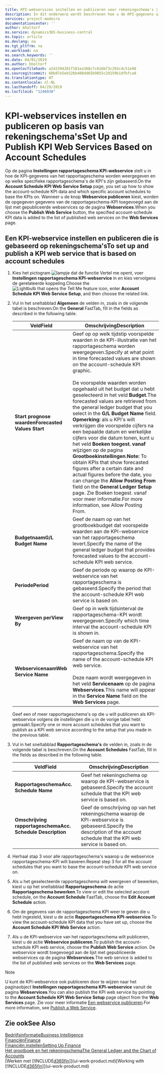 ```yaml
---
title: KPI-webservices instellen en publiceren voor rekeningschema's | Microsoft Docs
description: In dit onderwerp wordt beschreven hoe u de KPI-gegevens uit het rapportageschema weergeeft op basis van specifieke rapportageschema's.
services: project-madeira
documentationcenter: ''
author: bholtorf
ms.service: dynamics365-business-central
ms.topic: article
ms.devlang: na
ms.tgt_pltfrm: na
ms.workload: na
ms.search.keywords: ''
ms.date: 04/01/2019
ms.author: bholtorf
ms.openlocfilehash: a2d2394201f101ea368cfc616bf3c293c4c51e98
ms.sourcegitcommit: 60b87e5eb32bb408dd65b9855c29159b1dfbfca8
ms.translationtype: HT
ms.contentlocale: nl-NL
ms.lasthandoff: 04/29/2019
ms.locfileid: "1246930"
---
```

# <a name="set-up-and-publish-kpi-web-services-based-on-account-schedules"></a><span data-ttu-id="ea12e-103">KPI-webservices instellen en publiceren op basis van rekeningschema's</span><span class="sxs-lookup"><span data-stu-id="ea12e-103">Set Up and Publish KPI Web Services Based on Account Schedules</span></span>
<span data-ttu-id="ea12e-104">Op de pagina **Instellingen rapportageschema KPI-webservice** stelt u in hoe de KPI-gegevens van het rapportageschema worden weergegeven en op welke specifieke rapportageschema's de KPI's zijn gebaseerd.</span><span class="sxs-lookup"><span data-stu-id="ea12e-104">On the **Account Schedule KPI Web Service Setup** page, you set up how to show the account-schedule KPI data and which specific account schedules to base the KPIs on.</span></span> <span data-ttu-id="ea12e-105">Wanneer u de knop **Webservice publiceren** kiest, worden de opgegeven gegevens van de rapportageschema-KPI toegevoegd aan de lijst met gepubliceerde webservices op de pagina **Webservices**.</span><span class="sxs-lookup"><span data-stu-id="ea12e-105">When you choose the **Publish Web Service** button, the specified account-schedule KPI data is added to the list of published web services on the **Web Services** page.</span></span>  

## <a name="to-set-up-and-publish-a-kpi-web-service-that-is-based-on-account-schedules"></a><span data-ttu-id="ea12e-106">Een KPI-webservice instellen en publiceren die is gebaseerd op rekeningschema's</span><span class="sxs-lookup"><span data-stu-id="ea12e-106">To set up and publish a KPI web service that is based on account schedules</span></span>  
1.  <span data-ttu-id="ea12e-107">Kies het pictogram ![lampje dat de functie Vertel me opent](media/ui-search/search_small.png "Vertel me wat u wilt doen"), voer **Instellingen rapportageschema KPI-webservice** in en kies vervolgens de gerelateerde koppeling.</span><span class="sxs-lookup"><span data-stu-id="ea12e-107">Choose the ![Lightbulb that opens the Tell Me feature](media/ui-search/search_small.png "Tell me what you want to do") icon, enter **Account Schedule KPI Web Service Setup**, and then choose the related link.</span></span>  
2.  <span data-ttu-id="ea12e-108">Vul in het sneltabblad **Algemeen** de velden in, zoals in de volgende tabel is beschreven.</span><span class="sxs-lookup"><span data-stu-id="ea12e-108">On the **General** FastTab, fill in the fields as described in the following table.</span></span>  

    |<span data-ttu-id="ea12e-109">Veld</span><span class="sxs-lookup"><span data-stu-id="ea12e-109">Field</span></span>|<span data-ttu-id="ea12e-110">Omschrijving</span><span class="sxs-lookup"><span data-stu-id="ea12e-110">Description</span></span>|  
    |---------------------------------|---------------------------------------|  
    |<span data-ttu-id="ea12e-111">**Start prognose waarden**</span><span class="sxs-lookup"><span data-stu-id="ea12e-111">**Forecasted Values Start**</span></span>|<span data-ttu-id="ea12e-112">Geef op op welk tijdstip voorspelde waarden in de KPI-illustratie van het rapportageschema worden weergegeven.</span><span class="sxs-lookup"><span data-stu-id="ea12e-112">Specify at what point in time forecasted values are shown on the account-schedule KPI graphic.</span></span><br /><br /> <span data-ttu-id="ea12e-113">De voorspelde waarden worden opgehaald uit het budget dat u hebt geselecteerd in het veld **Budget**.</span><span class="sxs-lookup"><span data-stu-id="ea12e-113">The forecasted values are retrieved from the general ledger budget that you select in the **G/L Budget Name** field.</span></span> <span data-ttu-id="ea12e-114">**Opmerking:** als u KPI's wilt verkrijgen die voorspelde cijfers na een bepaalde datum en werkelijke cijfers voor die datum tonen, kunt u het veld **Boeken toegest. vanaf** wijzigen op de pagina **Grootboekinstellingen**.</span><span class="sxs-lookup"><span data-stu-id="ea12e-114">**Note:**  To obtain KPIs that show forecasted figures after a certain date and actual figures before the date, you can change the **Allow Posting From** field on the **General Ledger Setup** page.</span></span> <span data-ttu-id="ea12e-115">Zie Boeken toegest. vanaf voor meer informatie.</span><span class="sxs-lookup"><span data-stu-id="ea12e-115">For more information, see Allow Posting From.</span></span>|  
    |<span data-ttu-id="ea12e-116">**Budgetnaam**</span><span class="sxs-lookup"><span data-stu-id="ea12e-116">**G/L Budget Name**</span></span>|<span data-ttu-id="ea12e-117">Geef de naam op van het grootboekbudget dat voorspelde waarden aan de KPI-webservice van het rapportageschema levert.</span><span class="sxs-lookup"><span data-stu-id="ea12e-117">Specify the name of the general ledger budget that provides forecasted values to the account-schedule KPI web service.</span></span>|  
    |<span data-ttu-id="ea12e-118">**Periode**</span><span class="sxs-lookup"><span data-stu-id="ea12e-118">**Period**</span></span>|<span data-ttu-id="ea12e-119">Geef de periode op waarop de KPI-webservice van het rapportageschema is gebaseerd.</span><span class="sxs-lookup"><span data-stu-id="ea12e-119">Specify the period that the account-schedule KPI web service is based on.</span></span>|  
    |<span data-ttu-id="ea12e-120">**Weergeven per**</span><span class="sxs-lookup"><span data-stu-id="ea12e-120">**View By**</span></span>|<span data-ttu-id="ea12e-121">Geef op in welk tijdsinterval de rapportageschema-KPI wordt weergegeven.</span><span class="sxs-lookup"><span data-stu-id="ea12e-121">Specify which time interval the account-schedule KPI is shown in.</span></span>|  
    |<span data-ttu-id="ea12e-122">**Webservicenaam**</span><span class="sxs-lookup"><span data-stu-id="ea12e-122">**Web Service Name**</span></span>|<span data-ttu-id="ea12e-123">Geef de naam op van de KPI-webservice van het rapportageschema.</span><span class="sxs-lookup"><span data-stu-id="ea12e-123">Specify the name of the account-schedule KPI web service.</span></span><br /><br /> <span data-ttu-id="ea12e-124">Deze naam wordt weergegeven in het veld **Servicenaam** op de pagina **Webservices**.</span><span class="sxs-lookup"><span data-stu-id="ea12e-124">This name will appear in the **Service Name** field on the **Web Services** page.</span></span>|  

    <span data-ttu-id="ea12e-125">Geef een of meer rapportageschema's op die u wilt publiceren als KPI-webservice volgens de instellingen die u in de vorige tabel hebt gemaakt.</span><span class="sxs-lookup"><span data-stu-id="ea12e-125">Specify one or more account schedules that you want to publish as a KPI web service according to the setup that you made in the previous table.</span></span>  

3.  <span data-ttu-id="ea12e-126">Vul in het sneltabblad **Rapportageschema's** de velden in, zoals in de volgende tabel is beschreven.</span><span class="sxs-lookup"><span data-stu-id="ea12e-126">On the **Account Schedules** FastTab, fill in the fields as described in the following table.</span></span>  

    |<span data-ttu-id="ea12e-127">Veld</span><span class="sxs-lookup"><span data-stu-id="ea12e-127">Field</span></span>|<span data-ttu-id="ea12e-128">Omschrijving</span><span class="sxs-lookup"><span data-stu-id="ea12e-128">Description</span></span>|  
    |---------------------------------|---------------------------------------|  
    |<span data-ttu-id="ea12e-129">**Rapportageschema**</span><span class="sxs-lookup"><span data-stu-id="ea12e-129">**Acc. Schedule Name**</span></span>|<span data-ttu-id="ea12e-130">Geef het rekeningschema op waarop de KPI-webservice is gebaseerd.</span><span class="sxs-lookup"><span data-stu-id="ea12e-130">Specify the account schedule that the KPI web service is based on.</span></span>|  
    |<span data-ttu-id="ea12e-131">**Omschrijving rapportageschema**</span><span class="sxs-lookup"><span data-stu-id="ea12e-131">**Acc. Schedule Description**</span></span>|<span data-ttu-id="ea12e-132">Geef de omschrijving op van het rekeningschema waarop de KPI-webservice is gebaseerd.</span><span class="sxs-lookup"><span data-stu-id="ea12e-132">Specify the description of the account schedule that the KPI web service is based on.</span></span>|  

4.  <span data-ttu-id="ea12e-133">Herhaal stap 3 voor alle rapportageschema's waarop u de webservice rapportageschema-KPI wilt baseren.</span><span class="sxs-lookup"><span data-stu-id="ea12e-133">Repeat step 3 for all the account schedules that you want to base the account-schedule KPI web service on.</span></span>  
5.  <span data-ttu-id="ea12e-134">Als u het geselecteerde rapportageschema wilt weergeven of bewerken, kiest u op het sneltabblad **Rapportageschema** de actie **Rapportageschema bewerken**.</span><span class="sxs-lookup"><span data-stu-id="ea12e-134">To view or edit the selected account schedule, on the **Account Schedule** FastTab, choose the **Edit Account Schedule** action.</span></span>  
6.  <span data-ttu-id="ea12e-135">Om de gegevens van de rapportageschema KPI weer te geven die u hebt ingesteld, kiest u de actie **Rapportageschema KPI-webservice**.</span><span class="sxs-lookup"><span data-stu-id="ea12e-135">To view the account-schedule KPI data that you have set up, choose the **Account Schedule KPI Web Service** action.</span></span>  
7.  <span data-ttu-id="ea12e-136">Als u de KPI-webservice van het rapportageschema wilt publiceren, kiest u de actie **Webservice publiceren**.</span><span class="sxs-lookup"><span data-stu-id="ea12e-136">To publish the account-schedule KPI web service, choose the **Publish Web Service** action.</span></span> <span data-ttu-id="ea12e-137">De webservice wordt toegevoegd aan de lijst met gepubliceerde webservices op de pagina **Webservices**.</span><span class="sxs-lookup"><span data-stu-id="ea12e-137">The web service is added to the list of published web services on the **Web Services** page.</span></span>  

> [!NOTE]  
>  <span data-ttu-id="ea12e-138">U kunt de KPI-webservice ook publiceren door te wijzen naar het paginaobject **Instellingen rapportageschema KPI-webservice** vanuit de pagina **Webservices**.</span><span class="sxs-lookup"><span data-stu-id="ea12e-138">You can also publish the KPI web service by pointing to the **Account Schedule KPI Web Service Setup** page object from the **Web Services** page.</span></span> <span data-ttu-id="ea12e-139">Zie voor meer informatie [Een webservice publiceren](across-how-publish-web-service.md).</span><span class="sxs-lookup"><span data-stu-id="ea12e-139">For more information, see [Publish a Web Service](across-how-publish-web-service.md).</span></span>  

## <a name="see-also"></a><span data-ttu-id="ea12e-140">Zie ook</span><span class="sxs-lookup"><span data-stu-id="ea12e-140">See Also</span></span>  
[<span data-ttu-id="ea12e-141">Bedrijfsinformatie</span><span class="sxs-lookup"><span data-stu-id="ea12e-141">Business Intelligence</span></span>](bi.md)  
[<span data-ttu-id="ea12e-142">Financiën</span><span class="sxs-lookup"><span data-stu-id="ea12e-142">Finance</span></span>](finance.md)  
[<span data-ttu-id="ea12e-143">Financiën instellen</span><span class="sxs-lookup"><span data-stu-id="ea12e-143">Setting Up Finance</span></span>](finance-setup-finance.md)  
[<span data-ttu-id="ea12e-144">Het grootboek en het rekeningschema</span><span class="sxs-lookup"><span data-stu-id="ea12e-144">The General Ledger and the Chart of Accounts</span></span>](finance-general-ledger.md)  
<span data-ttu-id="ea12e-145">[Werken met [!INCLUDE[d365fin](includes/d365fin_md.md)]](ui-work-product.md)</span><span class="sxs-lookup"><span data-stu-id="ea12e-145">[Working with [!INCLUDE[d365fin](includes/d365fin_md.md)]](ui-work-product.md)</span></span>
